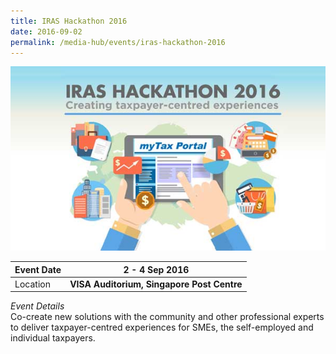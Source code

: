 ```yaml
---
title: IRAS Hackathon 2016
date: 2016-09-02
permalink: /media-hub/events/iras-hackathon-2016
---
```

![IRAS Hackathon 2016](/images/media-hub/events/till-2020/iras-hackathon-2016.jpeg) 

| Event Date | **2 - 4 Sep 2016**| 
| -------- | -------- |
| Location   |**VISA Auditorium, Singapore Post Centre**  | 

*Event Details*<br>
Co-create new solutions with the community and other professional experts to deliver taxpayer-centred experiences for SMEs, the self-employed and individual taxpayers.
